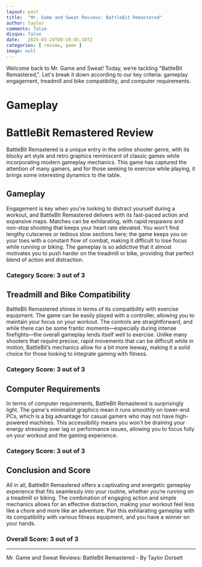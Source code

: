 ```yaml
---
layout: post
title:  "Mr. Game and Sweat Reviews: BattleBit Remastered"
author: taylor
comments: false
disqus: false
date:   2025-03-24T00:10:45.107Z
categories: [ review, game ]
image: null
---
```


Welcome back to Mr. Game and Sweat! Today, we’re tackling "BattleBit Remastered,". Let's break it down according to our key criteria: gameplay engagement, treadmill and bike compatibility, and computer requirements.

# Gameplay

# BattleBit Remastered Review

BattleBit Remastered is a unique entry in the online shooter genre, with its blocky art style and retro graphics reminiscent of classic games while incorporating modern gameplay mechanics. This game has captured the attention of many gamers, and for those seeking to exercise while playing, it brings some interesting dynamics to the table.

## Gameplay

Engagement is key when you're looking to distract yourself during a workout, and BattleBit Remastered delivers with its fast-paced action and expansive maps. Matches can be exhilarating, with rapid respawns and non-stop shooting that keeps your heart rate elevated. You won't find lengthy cutscenes or tedious slow sections here; the game keeps you on your toes with a constant flow of combat, making it difficult to lose focus while running or biking. The gameplay is so addictive that it almost motivates you to push harder on the treadmill or bike, providing that perfect blend of action and distraction.

### Category Score: 3 out of 3

## Treadmill and Bike Compatibility

BattleBit Remastered shines in terms of its compatibility with exercise equipment. The game can be easily played with a controller, allowing you to maintain your focus on your workout. The controls are straightforward, and while there can be some frantic moments—especially during intense firefights—the overall gameplay lends itself well to exercise. Unlike many shooters that require precise, rapid movements that can be difficult while in motion, BattleBit’s mechanics allow for a bit more leeway, making it a solid choice for those looking to integrate gaming with fitness.

### Category Score: 3 out of 3

## Computer Requirements

In terms of computer requirements, BattleBit Remastered is surprisingly light. The game's minimalist graphics mean it runs smoothly on lower-end PCs, which is a big advantage for casual gamers who may not have high-powered machines. This accessibility means you won't be draining your energy stressing over lag or performance issues, allowing you to focus fully on your workout and the gaming experience.

### Category Score: 3 out of 3

## Conclusion and Score

All in all, BattleBit Remastered offers a captivating and energetic gameplay experience that fits seamlessly into your routine, whether you’re running on a treadmill or biking. The combination of engaging action and simple mechanics allows for an effective distraction, making your workout feel less like a chore and more like an adventure. Pair this exhilarating gameplay with its compatibility with various fitness equipment, and you have a winner on your hands.

### Overall Score: 3 out of 3

---

Mr. Game and Sweat Reviews: BattleBit Remastered - By Taylor Dorsett
